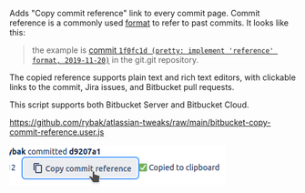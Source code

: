 Adds "Copy commit reference" link to every commit page. Commit reference is a
commonly used [format][git-log-formats] to refer to past commits. It looks like
this:

> the example is [commit `1f0fc1d (pretty: implement 'reference' format, 2019-11-20)`](https://github.com/git/git/commit/1f0fc1db8599f87520494ca4f0e3c1b6fabdf997)
> in the git.git repository.

The copied reference supports plain text and rich text editors, with clickable
links to the commit, Jira issues, and Bitbucket pull requests.

This script supports both Bitbucket Server and Bitbucket Cloud.

https://github.com/rybak/atlassian-tweaks/raw/main/bitbucket-copy-commit-reference.user.js

[![Screenshot of "Bitbucket: copy commit reference" in action](images/bitbucket-copy-commit-reference.png)](https://github.com/rybak/atlassian-tweaks/raw/main/bitbucket-copy-commit-reference.user.js)

[git-log-formats]: https://git-scm.com/docs/git-log#_pretty_formats
